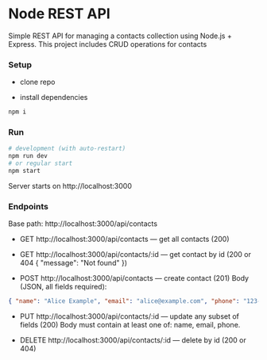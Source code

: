 # Node REST API

Simple REST API for managing a contacts collection using Node.js + Express.
This project includes CRUD operations for contacts

### Setup

- clone repo

- install dependencies

```bash
npm i
```

### Run

```bash
# development (with auto-restart)
npm run dev
# or regular start
npm start
```

Server starts on http://localhost:3000

### Endpoints

Base path: http://localhost:3000/api/contacts

- GET http://localhost:3000/api/contacts — get all contacts (200)

- GET http://localhost:3000/api/contacts/:id — get contact by id (200 or 404 { "message": "Not found" })

- POST http://localhost:3000/api/contacts — create contact (201)
Body (JSON, all fields required):
```json
{ "name": "Alice Example", "email": "alice@example.com", "phone": "123-456-7890" }
```

- PUT http://localhost:3000/api/contacts/:id — update any subset of fields (200)
Body must contain at least one of: name, email, phone.

- DELETE http://localhost:3000/api/contacts/:id — delete by id (200 or 404)
